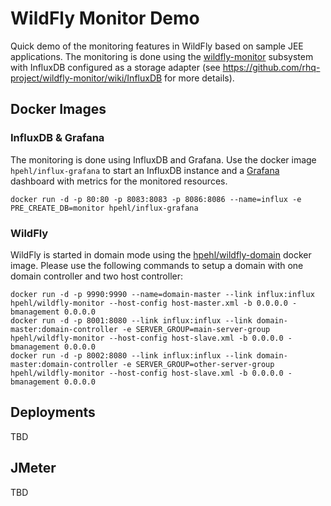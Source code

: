 # WildFly Monitor Demo

Quick demo of the monitoring features in WildFly based on sample JEE applications. The monitoring is done using the [wildfly-monitor](https://github.com/rhq-project/wildfly-monitor) subsystem with InfluxDB configured as a storage adapter (see https://github.com/rhq-project/wildfly-monitor/wiki/InfluxDB for more details).

## Docker Images

### InfluxDB & Grafana

The monitoring is done using InfluxDB and Grafana. Use the docker image `hpehl/influx-grafana` to start an InfluxDB instance and a [Grafana](http://grafana.org/) dashboard with metrics for the monitored resources.

    docker run -d -p 80:80 -p 8083:8083 -p 8086:8086 --name=influx -e PRE_CREATE_DB=monitor hpehl/influx-grafana

### WildFly

WildFly is started in domain mode using the [hpehl/wildfly-domain](https://registry.hub.docker.com/u/hpehl/wildfly-domain/) docker image. Please use the following commands to setup a domain with one domain controller and two host controller:

    docker run -d -p 9990:9990 --name=domain-master --link influx:influx hpehl/wildfly-monitor --host-config host-master.xml -b 0.0.0.0 -bmanagement 0.0.0.0
    docker run -d -p 8001:8080 --link influx:influx --link domain-master:domain-controller -e SERVER_GROUP=main-server-group hpehl/wildfly-monitor --host-config host-slave.xml -b 0.0.0.0 -bmanagement 0.0.0.0
    docker run -d -p 8002:8080 --link influx:influx --link domain-master:domain-controller -e SERVER_GROUP=other-server-group hpehl/wildfly-monitor --host-config host-slave.xml -b 0.0.0.0 -bmanagement 0.0.0.0

## Deployments

TBD

## JMeter

TBD
